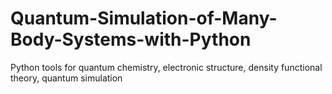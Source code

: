 # Quantum-Simulation-of-Many-Body-Systems-with-Python
Python tools for quantum chemistry, electronic structure, density functional theory, quantum simulation
